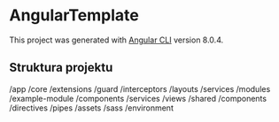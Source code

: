 # AngularTemplate

This project was generated with [Angular CLI](https://github.com/angular/angular-cli) version 8.0.4.

## Struktura projektu

/app
    /core
        /extensions
        /guard
        /interceptors
        /layouts
        /services
    /modules
        /example-module
            /components
            /services
            /views
    /shared
        /components
        /directives
        /pipes
/assets
    /sass
/environment
